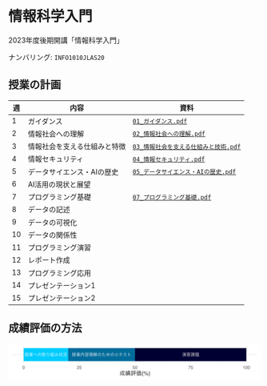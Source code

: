 情報科学入門
==========

2023年度後期開講「情報科学入門」

ナンバリング: `INFO1010JLAS20`

## 授業の計画

| 週 | 内容     | 資料 |
|----|----------|------|
| 1 | ガイダンス | [`01_ガイダンス.pdf`](slide/01_ガイダンス.pdf) |
| 2 | 情報社会への理解 | [`02_情報社会への理解.pdf`](slide/02_情報社会への理解.pdf) |
| 3 | 情報社会を支える仕組みと特徴 | [`03_情報社会を支える仕組みと技術.pdf`](slide/03_情報社会を支える仕組みと技術.pdf) |
| 4 | 情報セキュリティ | [`04_情報セキュリティ.pdf`](slide/04_情報セキュリティ.pdf) |
| 5 | データサイエンス・AIの歴史 | [`05_データサイエンス・AIの歴史.pdf`](slide/05_データサイエンス・AIの歴史.pdf) |
| 6 | AI活用の現状と展望 | |
| 7 | プログラミング基礎 | [`07_プログラミング基礎.pdf`](slide/07_プログラミング基礎.pdf) |
| 8 | データの記述 | |
| 9 | データの可視化 | |
| 10 | データの関係性 | |
| 11 | プログラミング演習 | |
| 12 | レポート作成 | |
| 13 | プログラミング応用 | |
| 14 | プレゼンテーション1 | |
| 15 | プレゼンテーション2 | |

## 成績評価の方法

![](image/grading.png)

